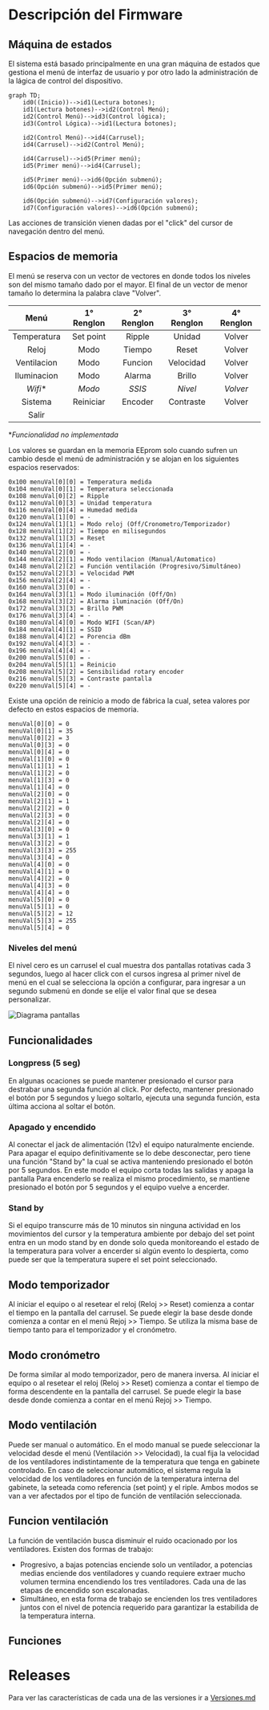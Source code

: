 # Descripción del Firmware

## Máquina de estados
El sistema está basado principalmente en una gran máquina de estados que gestiona el menú de interfaz de usuario y por otro lado la administración de la lágica de control del dispositivo.

```mermaid
graph TD;
    id0((Inicio))-->id1(Lectura botones);
    id1(Lectura botones)-->id2(Control Menú);
    id2(Control Menú)-->id3(Control lógica);
    id3(Control Lógica)-->id1(Lectura botones);
    
    id2(Control Menú)-->id4(Carrusel);
    id4(Carrusel)-->id2(Control Menú);
    
    id4(Carrusel)-->id5(Primer menú);
    id5(Primer menú)-->id4(Carrusel);
    
    id5(Primer menú)-->id6(Opción submenú);
    id6(Opción submenú)-->id5(Primer menú);
    
    id6(Opción submenú)-->id7(Configuración valores);
    id7(Configuración valores)-->id6(Opción submenú);
```

Las acciones de transición vienen dadas por el "click" del cursor de navegación dentro del menú.



## Espacios de memoria
El menú se reserva con un vector de vectores en donde todos los niveles son del mismo tamaño dado por el mayor. El final de un vector de menor tamaño lo determina la palabra clave "Volver".

| Menú  | 1° Renglon | 2° Renglon | 3° Renglon | 4° Renglon |
| :--: | :--: | :--: | :--: | :--: |
| Temperatura | Set point | Ripple | Unidad | Volver |
| Reloj|Modo | Tiempo | Reset | Volver |
| Ventilacion | Modo | Funcion | Velocidad | Volver |
| Iluminacion | Modo | Alarma | Brillo | Volver |
| *Wifi** | *Modo* | *SSIS* | *Nivel* | *Volver* |
| Sistema | Reiniciar | Encoder | Contraste | Volver |
|Salir|

**Funcionalidad no implementada*

Los valores se guardan en la memoria EEprom solo cuando sufren un cambio desde el menú de administración y se alojan en los siguientes espacios reservados:

    0x100 menuVal[0][0] = Temperatura medida
    0x104 menuVal[0][1] = Temperatura seleccionada
    0x108 menuVal[0][2] = Ripple
    0x112 menuVal[0][3] = Unidad temperatura
    0x116 menuVal[0][4] = Humedad medida
    0x120 menuVal[1][0] = -
    0x124 menuVal[1][1] = Modo reloj (Off/Cronometro/Temporizador)
    0x128 menuVal[1][2] = Tiempo en milisegundos
    0x132 menuVal[1][3] = Reset
    0x136 menuVal[1][4] = -
    0x140 menuVal[2][0] = -
    0x144 menuVal[2][1] = Modo ventilacion (Manual/Automatico)
    0x148 menuVal[2][2] = Función ventilación (Progresivo/Simultáneo)
    0x152 menuVal[2][3] = Velocidad PWM
    0x156 menuVal[2][4] = -
    0x160 menuVal[3][0] = -
    0x164 menuVal[3][1] = Modo iluminación (Off/On)
    0x168 menuVal[3][2] = Alarma iluminación (Off/On)
    0x172 menuVal[3][3] = Brillo PWM
    0x176 menuVal[3][4] = -
    0x180 menuVal[4][0] = Modo WIFI (Scan/AP)
    0x184 menuVal[4][1] = SSID
    0x188 menuVal[4][2] = Porencia dBm
    0x192 menuVal[4][3] = -
    0x196 menuVal[4][4] = -
    0x200 menuVal[5][0] = -
    0x204 menuVal[5][1] = Reinicio
    0x208 menuVal[5][2] = Sensibilidad rotary encoder
    0x216 menuVal[5][3] = Contraste pantalla
    0x220 menuVal[5][4] = -

Existe una opción de reinicio a modo de fábrica la cual, setea valores por defecto en estos espacios de memoria.

    menuVal[0][0] = 0
    menuVal[0][1] = 35
    menuVal[0][2] = 3
    menuVal[0][3] = 0
    menuVal[0][4] = 0
    menuVal[1][0] = 0
    menuVal[1][1] = 1
    menuVal[1][2] = 0
    menuVal[1][3] = 0
    menuVal[1][4] = 0
    menuVal[2][0] = 0
    menuVal[2][1] = 1
    menuVal[2][2] = 0
    menuVal[2][3] = 0
    menuVal[2][4] = 0
    menuVal[3][0] = 0
    menuVal[3][1] = 1
    menuVal[3][2] = 0
    menuVal[3][3] = 255
    menuVal[3][4] = 0
    menuVal[4][0] = 0
    menuVal[4][1] = 0
    menuVal[4][2] = 0
    menuVal[4][3] = 0
    menuVal[4][4] = 0
    menuVal[5][0] = 0
    menuVal[5][1] = 0
    menuVal[5][2] = 12
    menuVal[5][3] = 255
    menuVal[5][4] = 0


### Niveles del menú

El nivel cero es un carrusel el cual muestra dos pantallas rotativas cada 3 segundos, luego al hacer click con el cursos ingresa al primer nivel de menú en el cual se selecciona la opción a configurar, para ingresar a un segundo submenú en donde se elije el valor final que se desea personalizar.

![Diagrama pantallas](./Imagenes/Enclosure3D%20menu%20v0.jpg)

## Funcionalidades

### Longpress (5 seg)
En algunas ocaciones se puede mantener presionado el cursor para destrabar una segunda función al click. Por defecto, mantener presionado el botón por 5 segundos y luego soltarlo, ejecuta una segunda función, esta última acciona al soltar el botón.

### Apagado y encendido
Al conectar el jack de alimentación (12v) el equipo naturalmente enciende. Para apagar el equipo definitivamente se lo debe desconectar, pero tiene una función "Stand by" la cual se activa manteniendo presionado el botón por 5 segundos. En este modo el equipo corta todas las salidas y apaga la pantalla
Para encenderlo se realiza el mismo procedimiento, se mantiene presionado el botón por 5 segundos y el equipo vuelve a encerder.

### Stand by
Si el equipo transcurre más de 10 minutos sin ninguna actividad en los movimientos del cursor y la temperatura ambiente por debajo del set point entra en un modo stand by en donde solo queda monitoreando el estado de la temperatura para volver a encerder si algún evento lo despierta, como puede ser que la temperatura supere el set point seleccionado.

## Modo temporizador
Al iniciar el equipo o al resetear el reloj (Reloj >> Reset) comienza a contar el tiempo en la pantalla del carrusel. Se puede elegir la base desde donde comienza a contar en el menú Rejoj >> Tiempo. Se utiliza la misma base de tiempo tanto para el temporizador y el cronómetro.

## Modo cronómetro
De forma similar al modo temporizador, pero de manera inversa. Al iniciar el equipo o al resetear el reloj (Reloj >> Reset) comienza a contar el tiempo de forma descendente en la pantalla del carrusel. Se puede elegir la base desde donde comienza a contar en el menú Rejoj >> Tiempo.

## Modo ventilación
Puede ser manual o automático. En el modo manual se puede seleccionar la velocidad desde el menú (Ventilación >> Velocidad), la cual fija la velocidad de los ventiladores indistintamente de la temperatura que tenga en gabinete controlado.
En caso de seleccionar automático, el sistema regula la velocidad de los ventiladores en función de la temperatura interna del gabinete, la seteada como referencia (set point) y el riple.
Ambos modos se van a ver afectados por el tipo de función de ventilación seleccionada.

## Funcion ventilación
La función de ventilación busca disminuir el ruido ocacionado por los ventiladores. Existen dos formas de trabajo:
* Progresivo, a bajas potencias enciende solo un ventilador, a potencias medias enciende dos ventiladores y cuando requiere extraer mucho volumen termina encendiendo los tres ventiladores. Cada una de las etapas de encendido son escalonadas.
* Simultáneo, en esta forma de trabajo se encienden los tres ventiladores juntos con el nivel de potencia requerido para garantizar la estabilida de la temperatura interna.

## Funciones

# Releases
Para ver las características de cada una de las versiones ir a [Versiones.md](./Versiones.md)
